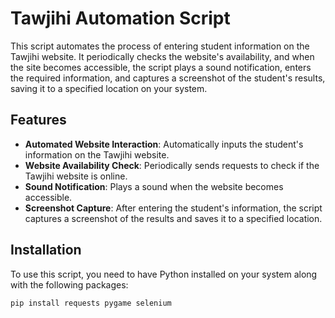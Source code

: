 
# Tawjihi Automation Script

This script automates the process of entering student information on the Tawjihi website. It periodically checks the website's availability, and when the site becomes accessible, the script plays a sound notification, enters the required information, and captures a screenshot of the student's results, saving it to a specified location on your system.

## Features
- **Automated Website Interaction**: Automatically inputs the student's information on the Tawjihi website.
- **Website Availability Check**: Periodically sends requests to check if the Tawjihi website is online.
- **Sound Notification**: Plays a sound when the website becomes accessible.
- **Screenshot Capture**: After entering the student's information, the script captures a screenshot of the results and saves it to a specified location.

## Installation

To use this script, you need to have Python installed on your system along with the following packages:

```bash
pip install requests pygame selenium

